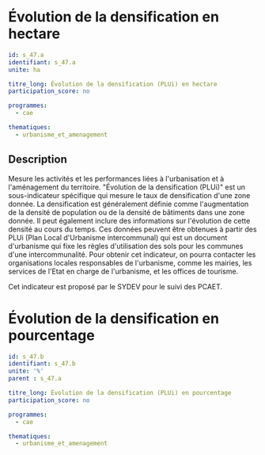 # Évolution de la densification en hectare
```yaml
id: s_47.a
identifiant: s_47.a
unite: ha

titre_long: Évolution de la densification (PLUi) en hectare
participation_score: no

programmes:
  - cae

thematiques:
  - urbanisme_et_amenagement
```
## Description
Mesure les activités et les performances liées à l'urbanisation et à l'aménagement du territoire. "Évolution de la densification (PLUi)" est un sous-indicateur spécifique qui mesure le taux de densification d'une zone donnée. La densification est généralement définie comme l'augmentation de la densité de population ou de la densité de bâtiments dans une zone donnée. Il peut également inclure des informations sur l'évolution de cette densité au cours du temps. Ces données peuvent être obtenues à partir des PLUi (Plan Local d'Urbanisme intercommunal) qui est un document d'urbanisme qui fixe les règles d'utilisation des sols pour les communes d'une intercommunalité. Pour obtenir cet indicateur, on pourra contacter les organisations locales responsables de l'urbanisme, comme les mairies, les services de l'Etat en charge de l'urbanisme, et les offices de tourisme.

Cet indicateur est proposé par le SYDEV pour le suivi des PCAET.

# Évolution de la densification en pourcentage
```yaml
id: s_47.b
identifiant: s_47.b
unite: '%'
parent : s_47.a

titre_long: Évolution de la densification (PLUi) en pourcentage
participation_score: no

programmes:
  - cae

thematiques:
  - urbanisme_et_amenagement
```
